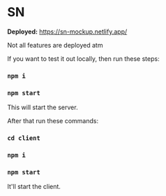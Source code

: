 # SN
<b>Deployed:</b>
https://sn-mockup.netlify.app/

Not all features are deployed atm

If you want to test it out locally, then run these steps:

### `npm i`
### `npm start`

This will start the server.

After that run these commands:
### `cd client`
### `npm i`
### `npm start`

It'll start the client.
